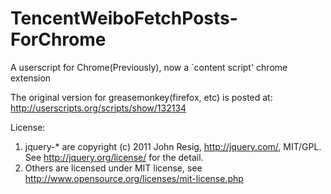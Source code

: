 TencentWeiboFetchPosts-ForChrome
================================

A userscript for Chrome(Previously), now a `content script' chrome extension

The original version for greasemonkey(firefox, etc) is posted at: <http://userscripts.org/scripts/show/132134>

License:
1. jquery-* are copyright (c) 2011 John Resig, <http://jquery.com/>, MIT/GPL. 
   See <http://jquery.org/license/> for the detail.
2. Others are licensed under MIT license, see <http://www.opensource.org/licenses/mit-license.php>